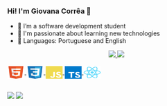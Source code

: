 ### Hi! I'm Giovana Corrêa 👋

- 🔭 I’m a software development student
- 💛 I'm passionate about learning new technologies
- 💬 Languages: Portuguese and English

<div align="center">
  <a href="https://github.com/giovanadgcorrea">
  <img height="140em" src="https://github-readme-stats.vercel.app/api?username=giovanadgcorrea&show_icons=true&theme=dracula&include_all_commits=true&count_private=true"/>
  <img height="140em" src="https://github-readme-stats.vercel.app/api/top-langs/?username=giovanadgcorrea&layout=compact&langs_count=7&theme=dracula"/>
</div>
<div style="display: inline_block"><br>
  <img align="center" alt="gi-HTML" height="30" width="40" src="https://raw.githubusercontent.com/devicons/devicon/master/icons/html5/html5-original.svg">
  <img align="center" alt="gi-CSS" height="30" width="40" src="https://raw.githubusercontent.com/devicons/devicon/master/icons/css3/css3-original.svg">
  <img align="center" alt="gi-js" height="30" width="40" src="https://raw.githubusercontent.com/devicons/devicon/master/icons/javascript/javascript-plain.svg">
  <img align="center" alt="gi-ts" height="30" width="40" src="https://raw.githubusercontent.com/devicons/devicon/master/icons/typescript/typescript-plain.svg">
  <img align="center" alt="gi-react" height="30" width="40" src="https://raw.githubusercontent.com/devicons/devicon/master/icons/react/react-original.svg">
</div>
  
  ##
 
<div> 
  <a href = "mailto:kraftgiovana@gmail.com"><img src="https://img.shields.io/badge/-Gmail-%23333?style=for-the-badge&logo=gmail&logoColor=white" target="_blank"></a>
  <a href="https://www.linkedin.com/in/giovanadgcorrea" target="_blank"><img src="https://img.shields.io/badge/-LinkedIn-%230077B5?style=for-the-badge&logo=linkedin&logoColor=white" target="_blank"></a> 
</div>

